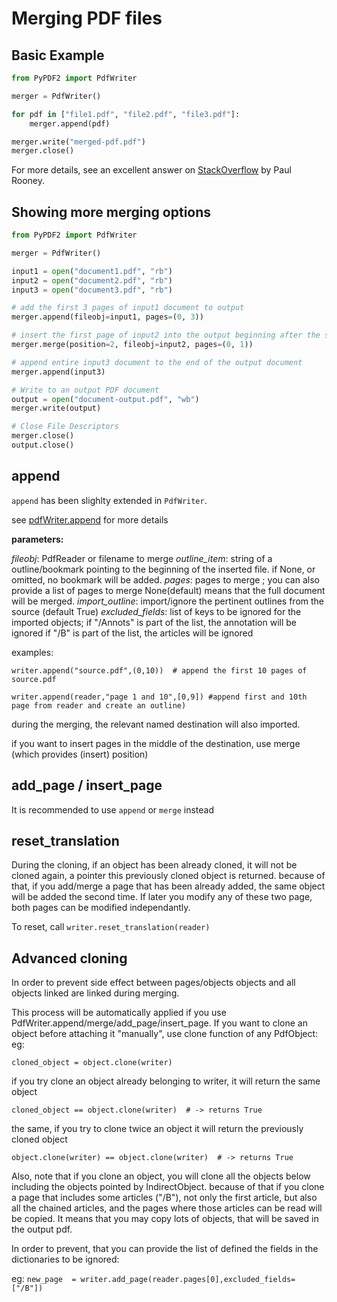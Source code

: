 # Merging PDF files

## Basic Example

```python
from PyPDF2 import PdfWriter

merger = PdfWriter()

for pdf in ["file1.pdf", "file2.pdf", "file3.pdf"]:
    merger.append(pdf)

merger.write("merged-pdf.pdf")
merger.close()
```

For more details, see an excellent answer on
[StackOverflow](https://stackoverflow.com/questions/3444645/merge-pdf-files)
by Paul Rooney.

## Showing more merging options

```python
from PyPDF2 import PdfWriter

merger = PdfWriter()

input1 = open("document1.pdf", "rb")
input2 = open("document2.pdf", "rb")
input3 = open("document3.pdf", "rb")

# add the first 3 pages of input1 document to output
merger.append(fileobj=input1, pages=(0, 3))

# insert the first page of input2 into the output beginning after the second page
merger.merge(position=2, fileobj=input2, pages=(0, 1))

# append entire input3 document to the end of the output document
merger.append(input3)

# Write to an output PDF document
output = open("document-output.pdf", "wb")
merger.write(output)

# Close File Descriptors
merger.close()
output.close()
```

## append
`append` has been slighlty extended in `PdfWriter`.

see [pdfWriter.append](../modules/PdfWriter.html#PyPDF2.PdfWriter.append) for more details

**parameters:**

*fileobj*: PdfReader or filename to merge
*outline_item*: string of a outline/bookmark pointing to the beginning of the inserted file.
                    if None, or omitted, no bookmark will be added.
*pages*: pages to merge ; you can also provide a list of pages to merge
             None(default) means  that the full document will be merged.
*import_outline*: import/ignore the pertinent outlines from the source (default True)
*excluded_fields*: list of keys to be ignored for the imported objects;
            if "/Annots" is part of the list, the annotation will be ignored
            if "/B" is part of the list, the articles will be ignored

examples:

`writer.append("source.pdf",(0,10))  # append the first 10 pages of source.pdf`

`writer.append(reader,"page 1 and 10",[0,9]) #append first and 10th page from reader and create an outline)`

during the merging, the relevant named destination will also imported.

if you want to insert pages in the middle of the destination, use merge (which provides (insert) position)

## add_page / insert_page
It is recommended to use `append` or `merge` instead

## reset_translation
During the cloning, if an object has been already cloned, it will not be cloned again,
    a pointer  this previously cloned object is returned. because of that, if you add/merge a page that has
    been already added, the same object will be added the second time. If later you modify any of these two page,
    both pages can be modified independantly.

To reset, call  `writer.reset_translation(reader)`

## Advanced cloning
In order to prevent side effect between pages/objects objects and all objects linked are linked during merging.

This process will be automatically applied if you use PdfWriter.append/merge/add_page/insert_page.
If you want to clone an object before attaching it "manually", use clone function of any PdfObject:
eg:

`cloned_object = object.clone(writer)`

if you try clone an object already belonging to writer, it will return the same object

`cloned_object == object.clone(writer)  # -> returns True`

the same, if you try to clone twice an object it will return the previously cloned object

`object.clone(writer) == object.clone(writer)  # -> returns True`

Also, note that if you clone an object, you will clone all the objects below
including the objects pointed by IndirectObject. because of that if you clone
a page that includes some articles ("/B"),
not only the first article, but also all the chained articles, and the pages
where those articles can be read will be copied.
It means that you may copy lots of objects, that will be saved in the output pdf.

In order to prevent, that you can provide the list of defined the fields in the dictionaries to be ignored:

eg:
`new_page  = writer.add_page(reader.pages[0],excluded_fields=["/B"])`

